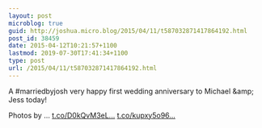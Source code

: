 ```yaml
---
layout: post
microblog: true
guid: http://joshua.micro.blog/2015/04/11/t587032871417864192.html
post_id: 38459
date: 2015-04-12T10:21:57+1100
lastmod: 2019-07-30T17:41:34+1100
type: post
url: /2015/04/11/t587032871417864192.html
---
```

A #marriedbyjosh very happy first wedding anniversary to Michael &amp;amp; Jess today!

Photos by … [t.co/D0kQvM3eL...](http://t.co/D0kQvM3eLE) [t.co/kupxy5o96...](http://t.co/kupxy5o96D)
